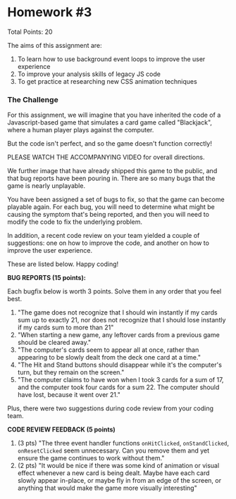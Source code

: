 # Homework #3

Total Points: 20

The aims of this assignment are:

1. To learn how to use background event loops to improve the user experience
2. To improve your analysis skills of legacy JS code
3. To get practice at researching new CSS animation techniques

### The Challenge

For this assignment, we will imagine that you have inherited the code of a Javascript-based game that simulates a card game called "Blackjack", where a human player plays against the computer.

But the code isn't perfect, and so the game doesn't function correctly!

PLEASE WATCH THE ACCOMPANYING VIDEO for overall directions.

We further image that have already shipped this game to the public, and that
bug reports have been pouring in.  There are so many bugs that the game is nearly 
unplayable. 

You have been assigned a set of bugs to fix, so that the game can become playable again.
For each bug, you will need to determine what might
be causing the symptom that's being reported, and then you will need to modify the code to fix the 
underlying problem.

In addition, a recent code review on your team yielded a couple of suggestions: one on how to improve
the code, and another on how to improve the user experience.  

These are listed below.  Happy coding!

**BUG REPORTS (15 points):**

Each bugfix below is worth 3 points. Solve them in any order that you feel best.

1. "The game does not recognize that I should win instantly if my cards sum up to exactly 21, nor does not recognize that I should lose instantly if my cards sum to more than 21"
2. "When starting a new game, any leftover cards from a previous game should be cleared away."
3. "The computer's cards seem to appear all at once, rather than appearing to be slowly dealt from the deck one card at a time."
4. "The Hit and Stand buttons should disappear while it's the computer's turn, but they remain on the screen."
5. "The computer claims to have won when I took 3 cards for a sum of 17, and the computer took four cards for a sum 22. The computer should have lost, because it went over 21."

Plus, there were two suggestions during code review from your coding team.

**CODE REVIEW FEEDBACK (5 points)**

1. (3 pts) "The three event handler functions `onHitClicked`, `onStandClicked`, `onResetClicked` seem unnecessary. Can you remove them and yet ensure the game continues to work without them."
2. (2 pts) "It would be nice if there was some kind of animation or visual effect whenever a new card is being dealt. Maybe have each card slowly appear in-place, or maybe fly in from an edge of the screen, or anything that would make the game more visually interesting"


